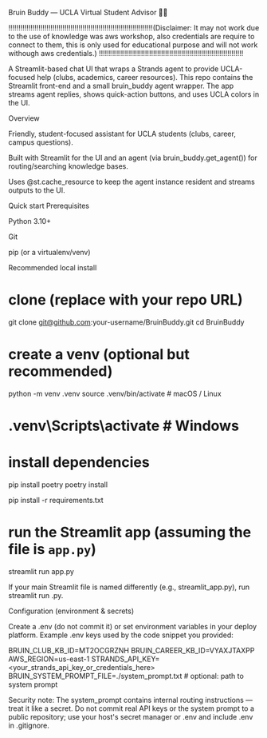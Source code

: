 Bruin Buddy — UCLA Virtual Student Advisor 🐻💙

!!!!!!!!!!!!!!!!!!!!!!!!!!!!!!!!!!!!!!!!!!!!!!!!!!!!!!!!!!!!!!!!!!!!!!!!(Disclaimer: It may not work due to the use of knowledge was aws workshop, also credentials are require to connect to them, this is only used for educational purpose and will not work withough aws credentials.)
!!!!!!!!!!!!!!!!!!!!!!!!!!!!!!!!!!!!!!!!!!!!!!!!!!!!!!!!!!!!!!!!!!!!!!!!

A Streamlit-based chat UI that wraps a Strands agent to provide UCLA-focused help (clubs, academics, career resources). This repo contains the Streamlit front-end and a small bruin_buddy agent wrapper. The app streams agent replies, shows quick-action buttons, and uses UCLA colors in the UI.

Overview

Friendly, student-focused assistant for UCLA students (clubs, career, campus questions).

Built with Streamlit for the UI and an agent (via bruin_buddy.get_agent()) for routing/searching knowledge bases.

Uses @st.cache_resource to keep the agent instance resident and streams outputs to the UI.

Quick start
Prerequisites

Python 3.10+

Git

pip (or a virtualenv/venv)

Recommended local install

# clone (replace with your repo URL)

git clone git@github.com:your-username/BruinBuddy.git
cd BruinBuddy

# create a venv (optional but recommended)

python -m venv .venv
source .venv/bin/activate # macOS / Linux

# .venv\Scripts\activate # Windows

# install dependencies

pip install poetry
poetry install

pip install -r requirements.txt

# run the Streamlit app (assuming the file is `app.py`)

streamlit run app.py

If your main Streamlit file is named differently (e.g., streamlit_app.py), run streamlit run <your-file>.py.

Configuration (environment & secrets)

Create a .env (do not commit it) or set environment variables in your deploy platform. Example .env keys used by the code snippet you provided:

BRUIN_CLUB_KB_ID=MT2OCGRZNH
BRUIN_CAREER_KB_ID=VYAXJTAXPP
AWS_REGION=us-east-1
STRANDS_API_KEY=<your_strands_api_key_or_credentials_here>
BRUIN_SYSTEM_PROMPT_FILE=./system_prompt.txt # optional: path to system prompt

Security note: The system_prompt contains internal routing instructions — treat it like a secret. Do not commit real API keys or the system prompt to a public repository; use your host's secret manager or .env and include .env in .gitignore.
